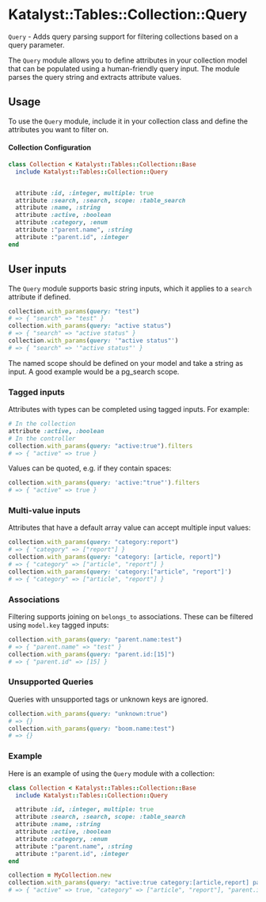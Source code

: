 # Katalyst::Tables::Collection::Query

`Query` - Adds query parsing support for filtering collections based on a query parameter.

The `Query` module allows you to define attributes in your collection model that can be populated using a human-friendly query input. The module parses the query string and extracts attribute values.

## Usage

To use the `Query` module, include it in your collection class and define the attributes you want to filter on.

#### Collection Configuration

```ruby
class Collection < Katalyst::Tables::Collection::Base
  include Katalyst::Tables::Collection::Query


  attribute :id, :integer, multiple: true
  attribute :search, :search, scope: :table_search
  attribute :name, :string
  attribute :active, :boolean
  attribute :category, :enum
  attribute :"parent.name", :string
  attribute :"parent.id", :integer
end
```

## User inputs

The `Query` module supports basic string inputs, which it applies to a `search` attribute if defined.

```ruby
collection.with_params(query: "test")
# => { "search" => "test" }
collection.with_params(query: "active status")
# => { "search" => "active status" }
collection.with_params(query: '"active status"')
# => { "search" => '"active status"' }
```

The named scope should be defined on your model and take a string as input. A good example would be a pg_search scope. 

### Tagged inputs

Attributes with types can be completed using tagged inputs. For example:

```ruby
# In the collection
attribute :active, :boolean
# In the controller
collection.with_params(query: "active:true").filters
# => { "active" => true }
```

Values can be quoted, e.g. if they contain spaces:
```ruby
collection.with_params(query: 'active:"true"').filters
# => { "active" => true }
```

### Multi-value inputs

Attributes that have a default array value can accept multiple input values:

```ruby
collection.with_params(query: "category:report")
# => { "category" => ["report"] }
collection.with_params(query: "category: [article, report]")
# => { "category" => ["article", "report"] }
collection.with_params(query: 'category:["article", "report"]')
# => { "category" => ["article", "report"] }
```

### Associations

Filtering supports joining on `belongs_to` associations. These can be filtered using `model.key` tagged inputs:

```ruby
collection.with_params(query: "parent.name:test")
# => { "parent.name" => "test" }
collection.with_params(query: "parent.id:[15]")
# => { "parent.id" => [15] }
```

### Unsupported Queries

Queries with unsupported tags or unknown keys are ignored.

```ruby
collection.with_params(query: "unknown:true")
# => {}
collection.with_params(query: "boom.name:test")
# => {}
```

### Example

Here is an example of using the `Query` module with a collection:

```ruby
class Collection < Katalyst::Tables::Collection::Base
  include Katalyst::Tables::Collection::Query

  attribute :id, :integer, multiple: true
  attribute :search, :search, scope: :table_search
  attribute :name, :string
  attribute :active, :boolean
  attribute :category, :enum
  attribute :"parent.name", :string
  attribute :"parent.id", :integer
end

collection = MyCollection.new
collection.with_params(query: "active:true category:[article,report] parent.id:15")
# => { "active" => true, "category" => ["article", "report"], "parent.id" => 15 }
```

